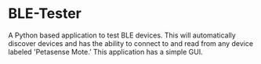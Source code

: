 # BLE-Tester
A Python based application to test BLE devices. This will automatically discover devices and has the ability to connect to and read from any device labeled 'Petasense Mote.’ This application has a simple GUI. 
